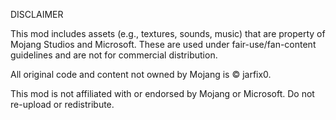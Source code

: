 DISCLAIMER

This mod includes assets (e.g., textures, sounds, music) that are property of Mojang Studios and Microsoft.
These are used under fair-use/fan-content guidelines and are not for commercial distribution.

All original code and content not owned by Mojang is © jarfix0.

This mod is not affiliated with or endorsed by Mojang or Microsoft.
Do not re-upload or redistribute.
